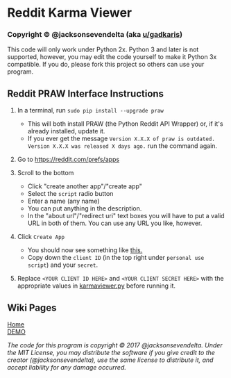 # Reddit Karma Viewer
### Copyright © @jacksonsevendelta (aka [u/gadkaris](https://reddit.com/u/gadkaris))

This code will only work under Python 2x. Python 3 and later is not supported, however, you may edit the code yourself to make it Python 3x compatible. If you do, please fork this project so others can use your program.

## Reddit PRAW Interface Instructions
1. In a terminal, run `sudo pip install --upgrade praw`
    - This will both install PRAW (the Python Reddit API Wrapper) or, if it's already installed, update it.
    - If you ever get the message `Version X.X.X of praw is outdated. Version X.X.X was released X days ago.` run the command again.
2. Go to https://reddit.com/prefs/apps
3. Scroll to the bottom
    - Click "create another app"/"create app"
    - Select the `script` radio button
    - Enter a name (any name)
    - You can put anything in the description.
    - In the "about url"/"redirect uri" text boxes you will have to put a valid URL in both of them. You can use any URL you like, however.

4. Click `Create App`
    - You should now see something like [this.](http://imgur.com/a/rebym)
    - Copy down the `client ID` (in the top right under `personal use script`) and your `secret`.

5. Replace `<YOUR CLIENT ID HERE>` and `<YOUR CLIENT SECRET HERE>` with the appropriate values in [karmaviewer.py](https://github.com/jacksonsevendelta/Reddit-Karma-Viewer/karmaviewer.py) before running it.

## Wiki Pages
[Home](https://github.com/jacksonsevendelta/RedditKarmaViewer/wiki)  
[DEMO](https://github.com/jacksonsevendelta/RedditKarmaViewer/wiki/DEMO)  

*The code for this program is copyright © 2017 @jacksonsevendelta. Under the MIT License, you may distribute the software if you give credit to the creator (@jacksonsevendelta), use the same license to distribute it, and accept liability for any damage occurred.*

